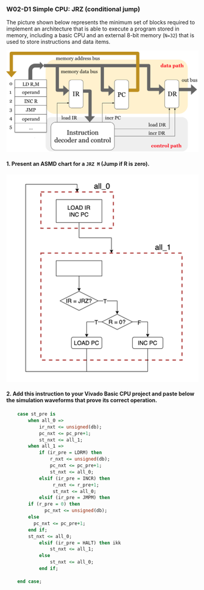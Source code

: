### W02-D1 Simple CPU: JRZ (conditional jump)
The picture shown below represents the minimum set of blocks required to implement an architecture that is able to execute a program stored in memory, including a basic CPU and an external 8-bit memory (`N=32`) that is used to store instructions and data items.

<img src="/other%20resources/images/w02d1.png" alt="drawing" width="600"/>

#### 1. Present an ASMD chart for a `JRZ M` (Jump if R is zero).

<img src="/other%20resources/images/w2_d1.png" alt="drawing" width="550"/>


#### 2. Add this instruction to your Vivado Basic CPU project and paste below the simulation waveforms that prove its correct operation.

```vhdl
	case st_pre is
		when all_0 => 					 
			ir_nxt <= unsigned(db);  
			pc_nxt <= pc_pre+1;
			st_nxt <= all_1;
		when all_1 =>			
			if (ir_pre = LDRM) then	  
			    r_nxt <= unsigned(db);
                pc_nxt <= pc_pre+1;
				st_nxt <= all_0;
			elsif (ir_pre = INCR) then
                 r_nxt <= r_pre+1;            
                 st_nxt <= all_0;
			elsif (ir_pre = JMPM) then
        if (r_pre = 0) then
		      pc_nxt <= unsigned(db);
        else 
          pc_nxt <= pc_pre+1;
        end if;
        st_nxt <= all_0;
			elsif (ir_pre = HALT) then ikk
				st_nxt <= all_1;
			else 
				st_nxt <= all_0;
			end if;
			
	end case;
```
